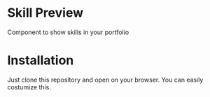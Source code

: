 # Skill Preview
Component to show skills in your portfolio

# Installation
Just clone this repository and open on your browser. You can easily costumize this.
